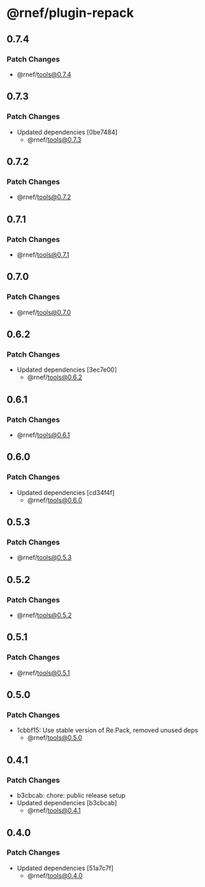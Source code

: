 # @rnef/plugin-repack

## 0.7.4

### Patch Changes

- @rnef/tools@0.7.4

## 0.7.3

### Patch Changes

- Updated dependencies [0be7484]
  - @rnef/tools@0.7.3

## 0.7.2

### Patch Changes

- @rnef/tools@0.7.2

## 0.7.1

### Patch Changes

- @rnef/tools@0.7.1

## 0.7.0

### Patch Changes

- @rnef/tools@0.7.0

## 0.6.2

### Patch Changes

- Updated dependencies [3ec7e00]
  - @rnef/tools@0.6.2

## 0.6.1

### Patch Changes

- @rnef/tools@0.6.1

## 0.6.0

### Patch Changes

- Updated dependencies [cd34f4f]
  - @rnef/tools@0.6.0

## 0.5.3

### Patch Changes

- @rnef/tools@0.5.3

## 0.5.2

### Patch Changes

- @rnef/tools@0.5.2

## 0.5.1

### Patch Changes

- @rnef/tools@0.5.1

## 0.5.0

### Patch Changes

- 1cbbf15: Use stable version of Re.Pack, removed unused deps
  - @rnef/tools@0.5.0

## 0.4.1

### Patch Changes

- b3cbcab: chore: public release setup
- Updated dependencies [b3cbcab]
  - @rnef/tools@0.4.1

## 0.4.0

### Patch Changes

- Updated dependencies [51a7c7f]
  - @rnef/tools@0.4.0
